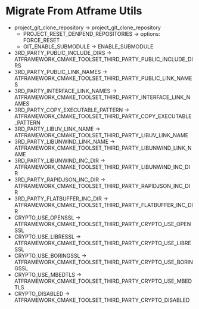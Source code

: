 # Migrate From Atframe Utils

+ project_git_clone_repository -> project_git_clone_repository
  + PROJECT_RESET_DENPEND_REPOSITORIES  ->  options: FORCE_RESET
  + GIT_ENABLE_SUBMODULE -> ENABLE_SUBMODULE
+ 3RD_PARTY_PUBLIC_INCLUDE_DIRS -> ATFRAMEWORK_CMAKE_TOOLSET_THIRD_PARTY_PUBLIC_INCLUDE_DIRS
+ 3RD_PARTY_PUBLIC_LINK_NAMES -> ATFRAMEWORK_CMAKE_TOOLSET_THIRD_PARTY_PUBLIC_LINK_NAMES
+ 3RD_PARTY_INTERFACE_LINK_NAMES -> ATFRAMEWORK_CMAKE_TOOLSET_THIRD_PARTY_INTERFACE_LINK_NAMES
+ 3RD_PARTY_COPY_EXECUTABLE_PATTERN -> ATFRAMEWORK_CMAKE_TOOLSET_THIRD_PARTY_COPY_EXECUTABLE_PATTERN
+ 3RD_PARTY_LIBUV_LINK_NAME -> ATFRAMEWORK_CMAKE_TOOLSET_THIRD_PARTY_LIBUV_LINK_NAME
+ 3RD_PARTY_LIBUNWIND_LINK_NAME -> ATFRAMEWORK_CMAKE_TOOLSET_THIRD_PARTY_LIBUNWIND_LINK_NAME
+ 3RD_PARTY_LIBUNWIND_INC_DIR -> ATFRAMEWORK_CMAKE_TOOLSET_THIRD_PARTY_LIBUNWIND_INC_DIR
+ 3RD_PARTY_RAPIDJSON_INC_DIR -> ATFRAMEWORK_CMAKE_TOOLSET_THIRD_PARTY_RAPIDJSON_INC_DIR
+ 3RD_PARTY_FLATBUFFER_INC_DIR -> ATFRAMEWORK_CMAKE_TOOLSET_THIRD_PARTY_FLATBUFFER_INC_DIR
+ CRYPTO_USE_OPENSSL -> ATFRAMEWORK_CMAKE_TOOLSET_THIRD_PARTY_CRYPTO_USE_OPENSSL
+ CRYPTO_USE_LIBRESSL -> ATFRAMEWORK_CMAKE_TOOLSET_THIRD_PARTY_CRYPTO_USE_LIBRESSL
+ CRYPTO_USE_BORINGSSL -> ATFRAMEWORK_CMAKE_TOOLSET_THIRD_PARTY_CRYPTO_USE_BORINGSSL
+ CRYPTO_USE_MBEDTLS -> ATFRAMEWORK_CMAKE_TOOLSET_THIRD_PARTY_CRYPTO_USE_MBEDTLS
+ CRYPTO_DISABLED -> ATFRAMEWORK_CMAKE_TOOLSET_THIRD_PARTY_CRYPTO_DISABLED
